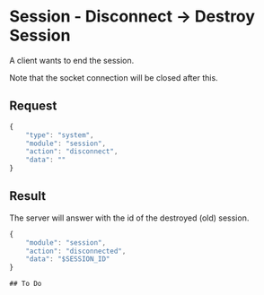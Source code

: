 # Session - Disconnect -> Destroy Session

A client wants to end the session.

Note that the socket connection will be closed after this.

## Request

```javascript
{
	"type": "system",
	"module": "session",
	"action": "disconnect",
	"data": ""
}
```

## Result

The server will answer with the id of the destroyed (old) session.

```javascript
{
	"module": "session",
	"action": "disconnected",
	"data": "$SESSION_ID"
}

## To Do

